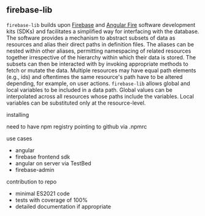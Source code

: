 ## firebase-lib

`firebase-lib` builds upon [Firebase][b] and [Angular Fire][a] software
development kits (SDKs) and facilitates a simplified way for interfacing with
the database.  The software provides a mechanism to abstract subsets of data as
resources and alias their direct paths in definition files.  The aliases can
be nested within other aliases, permitting namespacing of related resources
together irrespective of the hierarchy within which their data is stored.  The
subsets can then be interacted with by invoking appropriate methods to fetch or
mutate the data.  Multiple resources may have equal path elements (e.g., ids)
and oftentimes the same resource's path have to be altered depending, for
example, on user actions.  `firebase-lib` allows global and local variables to
be included in a data path.  Global values can be interpolated across all
resources whose paths include the variables.  Local variables can be substituted
only at the resource-level.

installing

need to have npm registry pointing to github via .npmrc



use cases

* angular
* firebase frontend sdk
* angular on server via TestBed
* firebase-admin


contribution to repo

* minimal ES2021 code
* tests with coverage of 100%
* detailed documentation if appropriate


[a]: https://github.com/angular/angularfire
[b]: https://firebase.google.com/docs/reference/js/v8/firebase